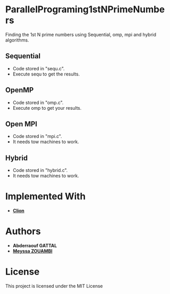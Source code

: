 # ParallelPrograming1stNPrimeNumbers
Finding the 1st N prime numbers using Sequential, omp, mpi and hybrid algorithms.

## Sequential
* Code stored in "sequ.c".
* Execute sequ to get the results.
## OpenMP
* Code stored in "omp.c".
* Execute omp to get your results.
## Open MPI
* Code stored in "mpi.c".
* It needs tow machines to work.
## Hybrid
* Code stored in "hybrid.c".
* It needs tow machines to work.


# Implemented With
  - [**Clion**](https://www.jetbrains.com/clion/)

# Authors
- **Abderraouf GATTAL** 
- [**Meyssa ZOUAMBI**](https://github.com/Meyssa)

# License
This project is licensed under the MIT License


